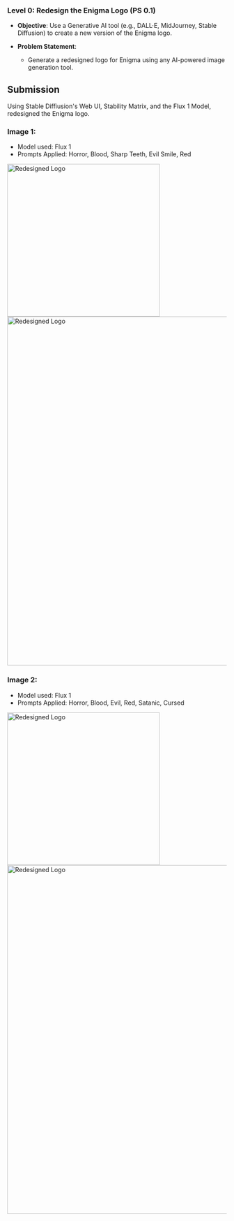 ### Level 0: Redesign the Enigma Logo (PS 0.1)

- **Objective**: Use a Generative AI tool (e.g., DALL·E, MidJourney, Stable Diffusion) to create a new version of the Enigma logo.

- **Problem Statement**:
  - Generate a redesigned logo for Enigma using any AI-powered image generation tool.

## **Submission** 

Using Stable Diffiusion's Web UI, Stability Matrix, and the Flux 1 Model, redesigned the Enigma logo. 

### Image 1: 

- Model used: Flux 1  
- Prompts Applied: Horror, Blood, Sharp Teeth, Evil Smile, Red

<img src="https://github.com/abhinjata/Enigma-GenAI-Challenges/blob/abhinjata-patch-1/Level%200/abhinjata/GenAI%20Level%200/RedesignLogo1.jpeg?raw=true" alt="Redesigned Logo" width="350" />


<img src="https://github.com/abhinjata/Enigma-GenAI-Challenges/blob/abhinjata-patch-1/Level%200/abhinjata/GenAI%20Level%200/SDRedesignProcessLogo1.jpeg?raw=true" alt="Redesigned Logo" width="800" />

### Image 2: 

- Model used: Flux 1
- Prompts Applied: Horror, Blood, Evil, Red, Satanic, Cursed

<img src="https://github.com/abhinjata/Enigma-GenAI-Challenges/blob/abhinjata-patch-1/Level%200/abhinjata/GenAI%20Level%200/RedesignLogo2.jpeg?raw=true" alt="Redesigned Logo" width="350" />

<img src="https://github.com/abhinjata/Enigma-GenAI-Challenges/blob/abhinjata-patch-1/Level%200/abhinjata/GenAI%20Level%200/SDRedesignProcessLogo2.jpeg?raw=true" alt="Redesigned Logo" width="800" />
